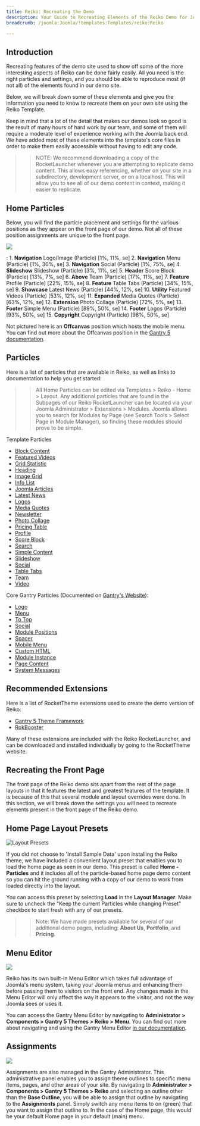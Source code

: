 ```yaml
---
title: Reiko: Recreating the Demo
description: Your Guide to Recreating Elements of the Reiko Demo for Joomla
breadcrumb: /joomla:Joomla/!templates:Templates/reiko:Reiko

---
```


Introduction
-----

Recreating features of the demo site used to show off some of the more interesting aspects of Reiko can be done fairly easily. All you need is the right particles and settings, and you should be able to reproduce most (if not all) of the elements found in our demo site.

Below, we will break down some of these elements and give you the information you need to know to recreate them on your own site using the Reiko Template.

Keep in mind that a lot of the detail that makes our demos look so good is the result of many hours of hard work by our team, and some of them will require a moderate level of experience working with the Joomla back end. We have added most of these elements into the template's core files in order to make them easily accessible without having to edit any code.

>> NOTE: We recommend downloading a copy of the RocketLauncher whenever you are attempting to replicate demo content. This allows easy referencing, whether on your site in a subdirectory, development server, or on a localhost. This will allow you to see all of our demo content in context, making it easier to replicate.

Home Particles
-----

Below, you will find the particle placement and settings for the various positions as they appear on the front page of our demo. Not all of these position assignments are unique to the front page.

![](assets/reiko2.png)

:   1. **Navigation** Logo/Image (Particle) [1%, 11%, se]
    2. **Navigation** Menu (Particle) [1%, 30%, se]
    3. **Navigation** Social (Particle) [1%, 75%, se]
    4. **Slideshow** Slideshow (Particle) [3%, 11%, se]
    5. **Header** Score Block (Particle) [13%, 7%, se]
    6. **Above** Team (Particle) [17%, 11%, se]
    7. **Feature** Profile (Particle) [22%, 15%, se]
    8. **Feature** Table Tabs (Particle) [34%, 15%, se]
    9. **Showcase** Latest News (Particle) [44%, 12%, se]
    10. **Utility** Featured Videos (Particle) [53%, 12%, se]
    11. **Expanded** Media Quotes (Particle) [63%, 12%, se]
    12. **Extension** Photo Collage (Particle) [72%, 5%, se]
    13. **Footer** Simple Menu (Particle) [89%, 50%, se]
    14. **Footer** Logos (Particle) [93%, 50%, se]
    15. **Copyright** Copyright (Particle) [98%, 50%, se]

Not pictured here is an **Offcanvas** position which hosts the mobile menu. You can find out more about the Offcanvas position in the [Gantry 5 documentation](http://docs.gantry.org/gantry5/configure/layout-manager#offcanvas-section).

Particles
-----

Here is a list of particles that are available in Reiko, as well as links to documentation to help you get started:

>> All Home Particles can be edited via Templates > Reiko - Home > Layout. Any additional particles that are found in the Subpages of our Reiko RocketLauncher can be located via your Joomla Administrator > Extensions > Modules. Joomla allows you to search for Modules by Page (see Search Tools > Select Page in Module Manager), so finding these modules should prove to be simple.

Template Particles

* [Block Content](particle_block.md)
* [Featured Videos](particle_featuredvideos.md)
* [Grid Statistic](particle_grid.md)
* [Heading](particle_heading.md)
* [Image Grid](particle_image.md)
* [Info List](particle_info.md)
* [Joomla Articles](particle_joomla.md)
* [Latest News](particle_latestnews.md)
* [Logos](particle_logos.md)
* [Media Quotes](particle_mediaquotes.md)
* [Newsletter](particle_newsletter.md)
* [Photo Collage](particle_photocollage.md)
* [Pricing Table](particle_pricing.md)
* [Profile](particle_profile.md)
* [Score Block](particle_scoreblock.md)
* [Search](particle_search.md)
* [Simple Content](particle_simple.md)
* [Slideshow](particle_slideshow.md)
* [Social](particle_social.md)
* [Table Tabs](particle_tabletabs.md)
* [Team](particle_team.md)
* [Video](particle_video.md)

Core Gantry Particles (Documented on [Gantry's Website](http://gantry.org)):

* [Logo](http://docs.gantry.org/gantry5/particles/logo)
* [Menu](http://docs.gantry.org/gantry5/particles/menu-control)
* [To Top](http://docs.gantry.org/gantry5/particles/to-top)
* [Social](http://docs.gantry.org/gantry5/particles/social)
* [Module Positions](http://docs.gantry.org/gantry5/particles/position)
* [Spacer](http://docs.gantry.org/gantry5/particles/spacer)
* [Mobile Menu](http://docs.gantry.org/gantry5/particles/mobile-menu)
* [Custom HTML](http://docs.gantry.org/gantry5/particles/custom-html)
* [Module Instance](http://docs.gantry.org/gantry5/particles/module-instance)
* [Page Content](http://docs.gantry.org/gantry5/particles/page-content)
* [System Messages](http://docs.gantry.org/gantry5/particles/system-messages)

Recommended Extensions
-----

Here is a list of RocketTheme extensions used to create the demo version of Reiko:

* [Gantry 5 Theme Framework](http://gantry.org/)
* [RokBooster](http://www.rockettheme.com/joomla/extensions/rokbooster)

Many of these extensions are included with the Reiko RocketLauncher, and can be downloaded and installed individually by going to the RocketTheme website.

Recreating the Front Page
-----

The front page of the Reiko demo sits apart from the rest of the page layouts in that it features the latest and greatest features of the template. It is because of this that several module and layout overrides were done. In this section, we will break down the settings you will need to recreate elements present in the front page of the Reiko demo.

Home Page Layout Presets
-----

![Layout Presets](assets/layout_presets.png)

If you did not choose to 'Install Sample Data' upon installing the Reiko theme, we have included a convenient layout preset that enables you to load the home page as seen in our demo. This preset is called **Home - Particles** and it includes all of the particle-based home page demo content so you can hit the ground running with a copy of our demo to work from loaded directly into the layout.

You can access this preset by selecting **Load** in the **Layout Manager**. Make sure to uncheck the "Keep the current Particles while changing Preset" checkbox to start fresh with any of our presets.

>> Note: We have made presets available for several of our additional demo pages, including: **About Us**, **Portfolio**, and **Pricing**.

Menu Editor
-----

![](assets/menu_1.png)

Reiko has its own built-in Menu Editor which takes full advantage of Joomla's menu system, taking your Joomla menus and enhancing them before passing them to visitors on the front end. Any changes made in the Menu Editor will only affect the way it appears to the visitor, and not the way Joomla sees or uses it.

You can access the Gantry Menu Editor by navigating to **Administrator > Components > Gantry 5 Themes > Reiko > Menu**. You can find out more about navigating and using the Gantry Menu Editor [in our documentation](http://docs.gantry.org/gantry5/configure/menu-editor).

Assignments
-----

![](assets/assignments_1.png)

Assignments are also managed in the Gantry Administrator. This administrative panel enables you to assign theme outlines to specific menu items, pages, and other areas of your site. By navigating to **Administrator > Components > Gantry 5 Themes > Reiko** and selecting an outline other than the **Base Outline**, you will be able to assign that outline by navigating to the **Assignments** panel. Simply switch any menu items to on (green) that you want to assign that outline to. In the case of the Home page, this would be your default Home page in your default (main) menu.
